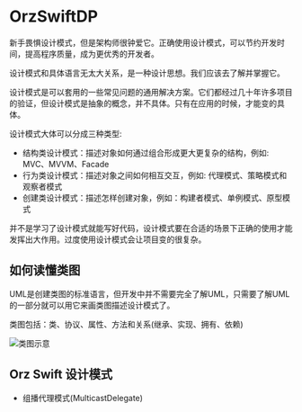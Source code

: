 # OrzSwiftDP

新手畏惧设计模式，但是架构师很钟爱它。正确使用设计模式，可以节约开发时间，提高程序质量，成为更优秀的开发者。

设计模式和具体语言无太大关系，是一种设计思想。我们应该去了解并掌握它。

设计模式是可以套用的一些常见问题的通用解决方案。它们都经过几十年许多项目的验证，但设计模式是抽象的概念，并不具体。只有在应用的时候，才能变的具体。

设计模式大体可以分成三种类型: 

- 结构类设计模式：描述对象如何通过组合形成更大更复杂的结构，例如: MVC、MVVM、Facade
- 行为类设计模式：描述对象之间如何相互交互，例如: 代理模式、策略模式和观察者模式
- 创建类设计模式：描述怎样创建对象，例如：构建者模式、单例模式、原型模式

并不是学习了设计模式就能写好代码，设计模式要在合适的场景下正确的使用才能发挥出大作用。过度使用设计模式会让项目变的很复杂。

## 如何读懂类图

UML是创建类图的标准语言，但开发中并不需要完全了解UML，只需要了解UML的一部分就可以用它来画类图描述设计模式了。

类图包括：类、协议、属性、方法和关系(继承、实现、拥有、依赖)

![类图示意](./ClassDiagram.png.png)

## Orz Swift 设计模式

- 组播代理模式(MulticastDelegate)
